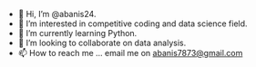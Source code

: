 - 👋 Hi, I’m @abanis24.
- 👀 I’m interested in competitive coding and data science field.
- 🌱 I’m currently learning Python.
- 💞️ I’m looking to collaborate on data analysis.
- 📫 How to reach me ... email me on abanis7873@gmail.com

<!---
abanis24/abanis24 is a ✨ special ✨ repository because its `README.md` (this file) appears on your GitHub profile.
You can click the Preview link to take a look at your changes.
--->
